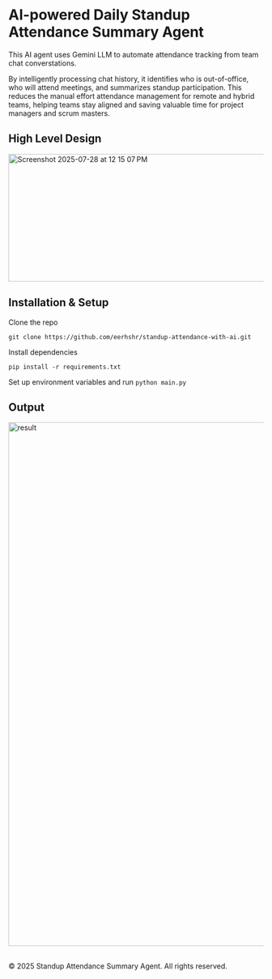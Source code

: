 # AI-powered Daily Standup Attendance Summary Agent

This AI agent uses Gemini LLM to automate attendance tracking from team chat converstations. </br>

By intelligently processing chat history, it identifies who is out-of-office, who will attend meetings, and summarizes standup participation. This reduces the manual effort attendance management for remote and hybrid teams, helping teams stay aligned and saving valuable time for project managers and scrum masters.


## High Level Design

<img width="968" height="252" alt="Screenshot 2025-07-28 at 12 15 07 PM" src="https://github.com/user-attachments/assets/92e3c387-6eb1-4655-bc03-41f0a05115a8" />


## Installation & Setup

Clone the repo
```
git clone https://github.com/eerhshr/standup-attendance-with-ai.git
```

Install dependencies
```
pip install -r requirements.txt
```

Set up environment variables and run `python main.py`<br>

## Output
<img width="1035" alt="result" src="https://github.com/user-attachments/assets/83f37af1-ccbe-4bda-a98a-cf721cd88871" />


<br>
<br>

© 2025 Standup Attendance Summary Agent. All rights reserved.
